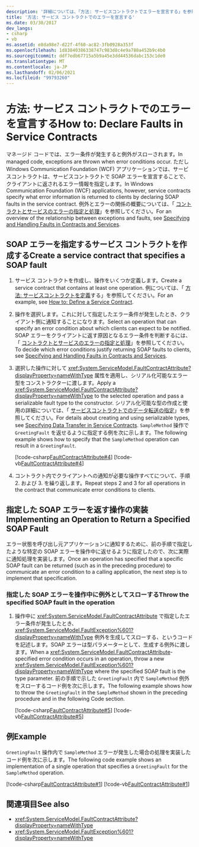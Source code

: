 ```yaml
---
description: '詳細については、「方法: サービスコントラクトでエラーを宣言する」を参照してください。'
title: '方法: サービス コントラクトでのエラーを宣言する'
ms.date: 03/30/2017
dev_langs:
- csharp
- vb
ms.assetid: e8da98e7-d22f-4f60-ac82-3fb0928a353f
ms.openlocfilehash: 1d83840386338747c983d8c4e9a788a452b9c4b0
ms.sourcegitcommit: ddf7edb67715a5b9a45e3dd44536dabc153c1de0
ms.translationtype: MT
ms.contentlocale: ja-JP
ms.lasthandoff: 02/06/2021
ms.locfileid: "99793260"
---
```

# <a name="how-to-declare-faults-in-service-contracts"></a><span data-ttu-id="a4724-103">方法: サービス コントラクトでのエラーを宣言する</span><span class="sxs-lookup"><span data-stu-id="a4724-103">How to: Declare Faults in Service Contracts</span></span>

<span data-ttu-id="a4724-104">マネージド コードでは、エラー条件が発生すると例外がスローされます。</span><span class="sxs-lookup"><span data-stu-id="a4724-104">In managed code, exceptions are thrown when error conditions occur.</span></span> <span data-ttu-id="a4724-105">ただし Windows Communication Foundation (WCF) アプリケーションでは、サービスコントラクトは、サービスコントラクトで SOAP エラーを宣言することで、クライアントに返されるエラー情報を指定します。</span><span class="sxs-lookup"><span data-stu-id="a4724-105">In Windows Communication Foundation (WCF) applications, however, service contracts specify what error information is returned to clients by declaring SOAP faults in the service contract.</span></span> <span data-ttu-id="a4724-106">例外とエラーの関係の概要については、「 [コントラクトとサービスのエラーの指定と処理](specifying-and-handling-faults-in-contracts-and-services.md)」を参照してください。</span><span class="sxs-lookup"><span data-stu-id="a4724-106">For an overview of the relationship between exceptions and faults, see [Specifying and Handling Faults in Contracts and Services](specifying-and-handling-faults-in-contracts-and-services.md).</span></span>

## <a name="create-a-service-contract-that-specifies-a-soap-fault"></a><span data-ttu-id="a4724-107">SOAP エラーを指定するサービス コントラクトを作成する</span><span class="sxs-lookup"><span data-stu-id="a4724-107">Create a service contract that specifies a SOAP fault</span></span>

1. <span data-ttu-id="a4724-108">サービス コントラクトを作成し、操作をいくつか定義します。</span><span class="sxs-lookup"><span data-stu-id="a4724-108">Create a service contract that contains at least one operation.</span></span> <span data-ttu-id="a4724-109">例については、「 [方法: サービスコントラクトを定義](how-to-define-a-wcf-service-contract.md)する」を参照してください。</span><span class="sxs-lookup"><span data-stu-id="a4724-109">For an example, see [How to: Define a Service Contract](how-to-define-a-wcf-service-contract.md).</span></span>

2. <span data-ttu-id="a4724-110">操作を選択します。これに対して指定したエラー条件が発生したとき、クライアント側に通知することになります。</span><span class="sxs-lookup"><span data-stu-id="a4724-110">Select an operation that can specify an error condition about which clients can expect to be notified.</span></span> <span data-ttu-id="a4724-111">SOAP エラーをクライアントに返す原因となるエラー条件を判断するには、「 [コントラクトとサービスのエラーの指定と処理](specifying-and-handling-faults-in-contracts-and-services.md)」を参照してください。</span><span class="sxs-lookup"><span data-stu-id="a4724-111">To decide which error conditions justify returning SOAP faults to clients, see [Specifying and Handling Faults in Contracts and Services](specifying-and-handling-faults-in-contracts-and-services.md).</span></span>

3. <span data-ttu-id="a4724-112">選択した操作に対して <xref:System.ServiceModel.FaultContractAttribute?displayProperty=nameWithType> 属性を適用し、シリアル化可能なエラー型をコンストラクターに渡します。</span><span class="sxs-lookup"><span data-stu-id="a4724-112">Apply a <xref:System.ServiceModel.FaultContractAttribute?displayProperty=nameWithType> to the selected operation and pass a serializable fault type to the constructor.</span></span> <span data-ttu-id="a4724-113">シリアル化可能な型の作成と使用の詳細については、「 [サービスコントラクトでのデータ転送の指定](./feature-details/specifying-data-transfer-in-service-contracts.md)」を参照してください。</span><span class="sxs-lookup"><span data-stu-id="a4724-113">For details about creating and using serializable types, see [Specifying Data Transfer in Service Contracts](./feature-details/specifying-data-transfer-in-service-contracts.md).</span></span> <span data-ttu-id="a4724-114">`SampleMethod` 操作で `GreetingFault` を返せるように指定する例を次に示します。</span><span class="sxs-lookup"><span data-stu-id="a4724-114">The following example shows how to specify that the `SampleMethod` operation can result in a `GreetingFault`.</span></span>

     [!code-csharp[FaultContractAttribute#4](~/samples/snippets/csharp/VS_Snippets_CFX/faultcontractattribute/cs/services.cs#4)]
     [!code-vb[FaultContractAttribute#4](~/samples/snippets/visualbasic/VS_Snippets_CFX/faultcontractattribute/vb/services.vb#4)]

4. <span data-ttu-id="a4724-115">コントラクト内でクライアントへの通知が必要な操作すべてについて、手順 2. および 3. を繰り返します。</span><span class="sxs-lookup"><span data-stu-id="a4724-115">Repeat steps 2 and 3 for all operations in the contract that communicate error conditions to clients.</span></span>

## <a name="implementing-an-operation-to-return-a-specified-soap-fault"></a><span data-ttu-id="a4724-116">指定した SOAP エラーを返す操作の実装</span><span class="sxs-lookup"><span data-stu-id="a4724-116">Implementing an Operation to Return a Specified SOAP Fault</span></span>

 <span data-ttu-id="a4724-117">エラー状態を呼び出し元アプリケーションに通知するために、前の手順で指定したような特定の SOAP エラーを操作中に返せるように指定したので、次に実際に通知処理を実装します。</span><span class="sxs-lookup"><span data-stu-id="a4724-117">Once an operation has specified that a specific SOAP fault can be returned (such as in the preceding procedure) to communicate an error condition to a calling application, the next step is to implement that specification.</span></span>

### <a name="throw-the-specified-soap-fault-in-the-operation"></a><span data-ttu-id="a4724-118">指定した SOAP エラーを操作中に例外としてスローする</span><span class="sxs-lookup"><span data-stu-id="a4724-118">Throw the specified SOAP fault in the operation</span></span>

1. <span data-ttu-id="a4724-119">操作中に <xref:System.ServiceModel.FaultContractAttribute> で指定したエラー条件が発生したとき、<xref:System.ServiceModel.FaultException%601?displayProperty=nameWithType> 例外を生成してスローする、というコードを記述します。SOAP エラーは型パラメーターとして、生成する例外に渡します。</span><span class="sxs-lookup"><span data-stu-id="a4724-119">When a <xref:System.ServiceModel.FaultContractAttribute>-specified error condition occurs in an operation, throw a new <xref:System.ServiceModel.FaultException%601?displayProperty=nameWithType> where the specified SOAP fault is the type parameter.</span></span> <span data-ttu-id="a4724-120">前の手順で示した `GreetingFault` 内で `SampleMethod` 例外をスローするコード例を次に示します。</span><span class="sxs-lookup"><span data-stu-id="a4724-120">The following example shows how to throw the `GreetingFault` in the `SampleMethod` shown in the preceding procedure and in the following Code section.</span></span>

     [!code-csharp[FaultContractAttribute#5](~/samples/snippets/csharp/VS_Snippets_CFX/faultcontractattribute/cs/services.cs#5)]
     [!code-vb[FaultContractAttribute#5](~/samples/snippets/visualbasic/VS_Snippets_CFX/faultcontractattribute/vb/services.vb#5)]

## <a name="example"></a><span data-ttu-id="a4724-121">例</span><span class="sxs-lookup"><span data-stu-id="a4724-121">Example</span></span>

<span data-ttu-id="a4724-122">`GreetingFault` 操作内で `SampleMethod` エラーが発生した場合の処理を実装したコード例を次に示します。</span><span class="sxs-lookup"><span data-stu-id="a4724-122">The following code example shows an implementation of a single operation that specifies a `GreetingFault` for the `SampleMethod` operation.</span></span>

[!code-csharp[FaultContractAttribute#1](~/samples/snippets/csharp/VS_Snippets_CFX/faultcontractattribute/cs/services.cs#1)]
[!code-vb[FaultContractAttribute#1](~/samples/snippets/visualbasic/VS_Snippets_CFX/faultcontractattribute/vb/services.vb#1)]

## <a name="see-also"></a><span data-ttu-id="a4724-123">関連項目</span><span class="sxs-lookup"><span data-stu-id="a4724-123">See also</span></span>

- <xref:System.ServiceModel.FaultContractAttribute?displayProperty=nameWithType>
- <xref:System.ServiceModel.FaultException%601?displayProperty=nameWithType>
